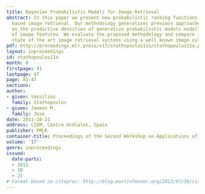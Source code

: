 ```yaml
---
title: Bayesian Probabilistic Models for Image Retrieval
abstract: In this paper we present new probabilistic ranking functions for content
  based image retrieval. Our methodology generalises previous approaches and is based
  on the predictive densities of generative probabilistic models modelling the density
  of image features. We evaluate the proposed methodology and compare it against two
  state of the art image retrieval systems using a well known image collection.
pdf: http://proceedings.mlr.press/v17/stathopoulos11a/stathopoulos11a.pdf
layout: inproceedings
id: stathopoulos11a
month: 0
firstpage: 41
lastpage: 47
page: 41-47
sections: 
author:
- given: Vassilios
  family: Stathopoulos
- given: Joemon M.
  family: Jose
date: 2011-10-21
address: CIEM, Castro Urdiales, Spain
publisher: PMLR
container-title: Proceedings of the Second Workshop on Applications of Pattern Analysis
volume: '17'
genre: inproceedings
issued:
  date-parts:
  - 2011
  - 10
  - 21
# Format based on citeproc: http://blog.martinfenner.org/2013/07/30/citeproc-yaml-for-bibliographies/
---
```

